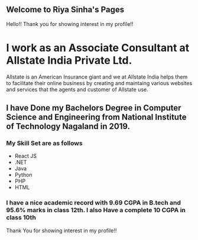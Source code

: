 ## Welcome to Riya Sinha's Pages
Hello!! Thank you for showing interest in my profile!!

# I work as an Associate Consultant at Allstate India Private Ltd.

Allstate is an American Insurance giant and we at Allstate India helps them to facilitate their online business by creating and maintaing various websites and services that the agents and customer of Allstate use.

## I have Done my Bachelors Degree in Computer Science and Engineering from National Institute of Technology Nagaland in 2019.

### My Skill Set are as follows
- React JS
- .NET
- Java
- Python
- PHP
- HTML

### I have a nice academic record with 9.69 CGPA in B.tech and 95.6% marks in class 12th. I also Have a complete 10 CGPA in class 10th

Thank You for showing interest in my profile!! 
